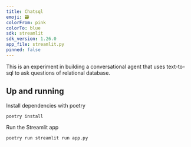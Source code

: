 ```yaml
---
title: Chatsql
emoji: 🗃️
colorFrom: pink
colorTo: blue
sdk: streamlit
sdk_version: 1.26.0
app_file: streamlit.py
pinned: false
---
```


This is an experiment in building a conversational agent that uses text-to-sql to ask questions of relational database.

## Up and running

Install dependencies with poetry

```bash
poetry install
```

Run the Streamlit app

```bash
poetry run streamlit run app.py
```
